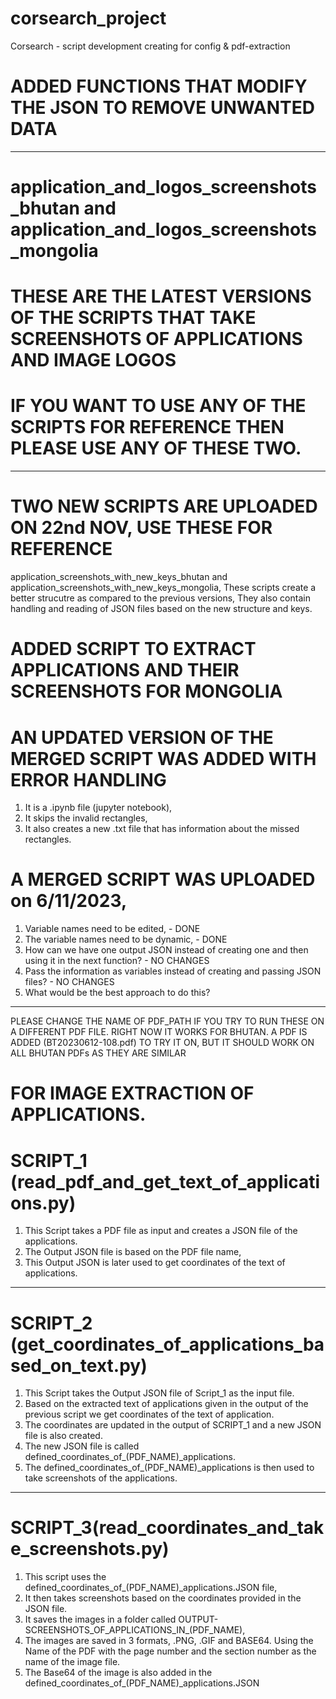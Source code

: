 # corsearch_project
Corsearch - script development creating for config &amp; pdf-extraction

# ADDED FUNCTIONS THAT MODIFY THE JSON TO REMOVE UNWANTED DATA

-------------------------------------------------------------------------------------------------------------------
# application_and_logos_screenshots_bhutan and application_and_logos_screenshots_mongolia
# THESE ARE THE LATEST VERSIONS OF THE SCRIPTS THAT TAKE SCREENSHOTS OF APPLICATIONS AND IMAGE LOGOS
# IF YOU WANT TO USE ANY OF THE SCRIPTS FOR REFERENCE THEN PLEASE USE ANY OF THESE TWO.





--------------------------------------------------------------------------------------------------------------------

# TWO NEW SCRIPTS ARE UPLOADED ON 22nd NOV, USE THESE FOR REFERENCE
application_screenshots_with_new_keys_bhutan and application_screenshots_with_new_keys_mongolia,
These scripts create a better strucutre as compared to the previous versions,
They also contain handling and reading of JSON files based on the new structure and keys.

# ADDED SCRIPT TO EXTRACT APPLICATIONS AND THEIR SCREENSHOTS FOR MONGOLIA

# AN UPDATED VERSION OF THE MERGED SCRIPT WAS ADDED WITH ERROR HANDLING
1. It is a .ipynb file (jupyter notebook),
2. It skips the invalid rectangles,
3. It also creates a new .txt file that has information about the missed rectangles.

# A MERGED SCRIPT WAS UPLOADED on 6/11/2023,
1. Variable names need to be edited, - DONE
2. The variable names need to be dynamic, - DONE
3. How can we have one output JSON instead of creating one and then using it in the next function? - NO CHANGES
4. Pass the information as variables instead of creating and passing JSON files? - NO CHANGES
5. What would be the best approach to do this?
-------------------------------------------------------------------------------




PLEASE CHANGE THE NAME OF PDF_PATH IF YOU TRY TO RUN THESE ON A DIFFERENT PDF FILE. 
RIGHT NOW IT WORKS FOR BHUTAN. 
A PDF IS ADDED (BT20230612-108.pdf) TO TRY IT ON, BUT IT SHOULD WORK ON ALL BHUTAN PDFs AS THEY ARE SIMILAR


# FOR IMAGE EXTRACTION OF APPLICATIONS.
# SCRIPT_1 (read_pdf_and_get_text_of_applications.py) 
1. This Script takes a PDF file as input and creates a JSON file of the applications.
2. The Output JSON file is based on the PDF file name,
3. This Output JSON is later used to get coordinates of the text of applications.

-------------------------------------------------------------------------------

# SCRIPT_2 (get_coordinates_of_applications_based_on_text.py)
1. This Script takes the Output JSON file of Script_1 as the input file.
2. Based on the extracted text of applications given in the output of the previous script we get coordinates of the text of application.
3. The coordinates are updated in the output of SCRIPT_1 and a new JSON file is also created.
4. The new JSON file is called defined_coordinates_of_(PDF_NAME)_applications.
5. The defined_coordinates_of_(PDF_NAME)_applications is then used to take screenshots of the applications.

-------------------------------------------------------------------------------

# SCRIPT_3(read_coordinates_and_take_screenshots.py) 
1. This script uses the defined_coordinates_of_(PDF_NAME)_applications.JSON file,
2. It then takes screenshots based on the coordinates provided in the JSON file.
3. It saves the images in a folder called OUTPUT-SCREENSHOTS_OF_APPLICATIONS_IN_(PDF_NAME),
4. The images are saved in 3 formats, .PNG, .GIF and BASE64. Using the Name of the PDF with the page number and the section number as the name of the image file.
5. The Base64 of the image is also added in the defined_coordinates_of_(PDF_NAME)_applications.JSON
